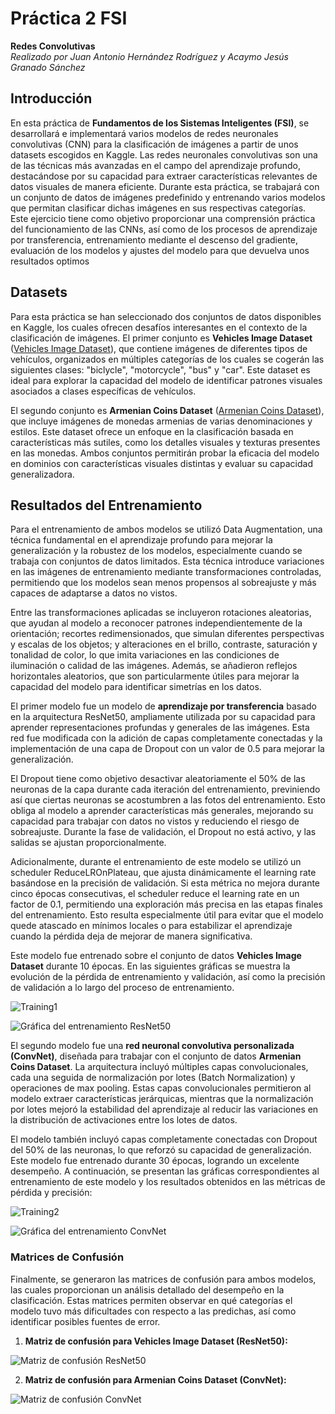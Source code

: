 # Práctica 2 FSI 

**Redes Convolutivas**  
*Realizado por Juan Antonio Hernández Rodríguez y Acaymo Jesús Granado Sánchez*

## Introducción

En esta práctica de **Fundamentos de los Sistemas Inteligentes (FSI)**, se desarrollará e implementará varios modelos de redes neuronales convolutivas (CNN) para la clasificación de imágenes a partir de unos datasets escogidos en Kaggle. Las redes neuronales convolutivas son una de las técnicas más avanzadas en el campo del aprendizaje profundo, destacándose por su capacidad para extraer características relevantes de datos visuales de manera eficiente. 
Durante esta práctica, se trabajará con un conjunto de datos de imágenes predefinido y entrenando varios modelos que permitan clasificar dichas imágenes en sus respectivas categorías. Este ejercicio tiene como objetivo proporcionar una comprensión práctica del funcionamiento de las CNNs, así como de los procesos de aprendizaje por transferencia, entrenamiento mediante el descenso del gradiente, evaluación de los modelos y ajustes del modelo para que devuelva unos resultados optimos

## Datasets

Para esta práctica se han seleccionado dos conjuntos de datos disponibles en Kaggle, los cuales ofrecen desafíos interesantes en el contexto de la clasificación de imágenes. El primer conjunto es **Vehicles Image Dataset** ([Vehicles Image Dataset](https://www.kaggle.com/datasets/mmohaiminulislam/vehicles-image-dataset)), que contiene imágenes de diferentes tipos de vehículos, organizados en múltiples categorías de los cuales se cogerán las siguientes clases: "biclycle", "motorcycle", "bus" y "car". Este dataset es ideal para explorar la capacidad del modelo de identificar patrones visuales asociados a clases específicas de vehículos. 

El segundo conjunto es **Armenian Coins Dataset** ([Armenian Coins Dataset](https://www.kaggle.com/datasets/gorororororo23/armenian-coins-data)), que incluye imágenes de monedas armenias de varias denominaciones y estilos. Este dataset ofrece un enfoque en la clasificación basada en características más sutiles, como los detalles visuales y texturas presentes en las monedas. Ambos conjuntos permitirán probar la eficacia del modelo en dominios con características visuales distintas y evaluar su capacidad generalizadora.


## Resultados del Entrenamiento

Para el entrenamiento de ambos modelos se utilizó Data Augmentation, una técnica fundamental en el aprendizaje profundo para mejorar la generalización y la robustez de los modelos, especialmente cuando se trabaja con conjuntos de datos limitados. Esta técnica introduce variaciones en las imágenes de entrenamiento mediante transformaciones controladas, permitiendo que los modelos sean menos propensos al sobreajuste y más capaces de adaptarse a datos no vistos.

Entre las transformaciones aplicadas se incluyeron rotaciones aleatorias, que ayudan al modelo a reconocer patrones independientemente de la orientación; recortes redimensionados, que simulan diferentes perspectivas y escalas de los objetos; y alteraciones en el brillo, contraste, saturación y tonalidad de color, lo que imita variaciones en las condiciones de iluminación o calidad de las imágenes. Además, se añadieron reflejos horizontales aleatorios, que son particularmente útiles para mejorar la capacidad del modelo para identificar simetrías en los datos.

El primer modelo fue un modelo de **aprendizaje por transferencia** basado en la arquitectura ResNet50, ampliamente utilizada por su capacidad para aprender representaciones profundas y generales de las imágenes. Esta red fue modificada con la adición de capas completamente conectadas y la implementación de una capa de Dropout con un valor de 0.5 para mejorar la generalización.

El Dropout tiene como objetivo desactivar aleatoriamente el 50% de las neuronas de la capa durante cada iteración del entrenamiento, previniendo así que ciertas neuronas se acostumbren a las fotos del entrenamiento. Esto obliga al modelo a aprender características más generales, mejorando su capacidad para trabajar con datos no vistos y reduciendo el riesgo de sobreajuste. Durante la fase de validación, el Dropout no está activo, y las salidas se ajustan proporcionalmente.

Adicionalmente, durante el entrenamiento de este modelo se utilizó un scheduler ReduceLROnPlateau, que ajusta dinámicamente el learning rate basándose en la precisión de validación. Si esta métrica no mejora durante cinco épocas consecutivas, el scheduler reduce el learning rate en un factor de 0.1, permitiendo una exploración más precisa en las etapas finales del entrenamiento. Esto resulta especialmente útil para evitar que el modelo quede atascado en mínimos locales o para estabilizar el aprendizaje cuando la pérdida deja de mejorar de manera significativa.

Este modelo fue entrenado sobre el conjunto de datos **Vehicles Image Dataset** durante 10 épocas. En las siguientes gráficas se muestra la evolución de la pérdida de entrenamiento y validación, así como la precisión de validación a lo largo del proceso de entrenamiento.

![Training1](https://github.com/user-attachments/assets/75a87eb6-de2a-4975-8134-b8abee8d0cfb)

![Gráfica del entrenamiento ResNet50](https://github.com/user-attachments/assets/cb2998db-2fef-45f5-9d40-2f1bf74c76cd)

El segundo modelo fue una **red neuronal convolutiva personalizada (ConvNet)**, diseñada para trabajar con el conjunto de datos **Armenian Coins Dataset**. La arquitectura incluyó múltiples capas convolucionales, cada una seguida de normalización por lotes (Batch Normalization) y operaciones de max pooling. Estas capas convolucionales permitieron al modelo extraer características jerárquicas, mientras que la normalización por lotes mejoró la estabilidad del aprendizaje al reducir las variaciones en la distribución de activaciones entre los lotes de datos.

El modelo también incluyó capas completamente conectadas con Dropout del 50% de las neuronas, lo que reforzó su capacidad de generalización. Este modelo fue entrenado durante 30 épocas, logrando un excelente desempeño. A continuación, se presentan las gráficas correspondientes al entrenamiento de este modelo y los resultados obtenidos en las métricas de pérdida y precisión:


![Training2](https://github.com/user-attachments/assets/9724b9dc-d2ed-4366-9e14-b700f1c61ddc)

![Gráfica del entrenamiento ConvNet](https://github.com/user-attachments/assets/c9150473-b470-46f4-9a62-4f3b0fb8ad3c)


### Matrices de Confusión

Finalmente, se generaron las matrices de confusión para ambos modelos, las cuales proporcionan un análisis detallado del desempeño en la clasificación. Estas matrices permiten observar en qué categorías el modelo tuvo más dificultades con respecto a las predichas, así como identificar posibles fuentes de error.

1. **Matriz de confusión para Vehicles Image Dataset (ResNet50):**

![Matriz de confusión ResNet50](https://github.com/user-attachments/assets/695675d0-154e-4a5d-a5c5-9bf065927e97)

2. **Matriz de confusión para Armenian Coins Dataset (ConvNet):**

![Matriz de confusión ConvNet](https://github.com/user-attachments/assets/a08733cc-5dee-4cc2-9f46-7440305de44d)
